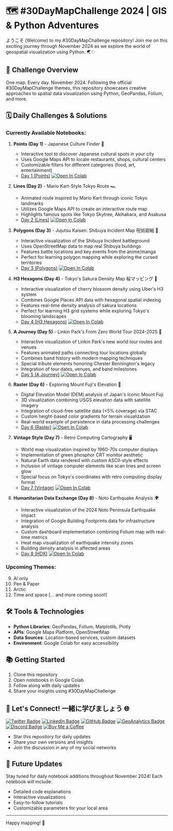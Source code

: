 # 🗺️ #30DayMapChallenge 2024 | GIS & Python Adventures

ようこそ (Welcome) to my #30DayMapChallenge repository! Join me on this exciting journey through November 2024 as we explore the world of geospatial visualization using Python. 🌏✨

## 🎯 Challenge Overview

One map. Every day. November 2024. Following the official #30DayMapChallenge themes, this repository showcases creative approaches to spatial data visualization using Python, GeoPandas, Folium, and more.

## 🗓️ Daily Challenges & Solutions

### Currently Available Notebooks:
1. **Points (Day 1)** - Japanese Culture Finder 🍜
   - Interactive tool to discover Japanese cultural spots in your city
   - Uses Google Maps API to locate restaurants, shops, cultural centers
   - Customizable filters for different categories (food, art, entertainment)
   - [Day 1 (Points)](https://colab.research.google.com/github/oechenique/30DayMapChallenge/blob/main/Notebooks/day1_points.ipynb) 
   [![Open In Colab](https://colab.research.google.com/assets/colab-badge.svg)](https://colab.research.google.com/github/oechenique/30DayMapChallenge/blob/main/Notebooks/day1_points.ipynb)

2. **Lines (Day 2)** - Mario Kart-Style Tokyo Route 🏎️
   - Animated route inspired by Mario Kart through iconic Tokyo landmarks
   - Utilizes Google Maps API to create an interactive route map
   - Highlights famous spots like Tokyo Skytree, Akihabara, and Asakusa
   - [Day 2 (Lines)](https://colab.research.google.com/github/oechenique/30DayMapChallenge/blob/main/Notebooks/day2_lines.ipynb) 
   [![Open In Colab](https://colab.research.google.com/assets/colab-badge.svg)](https://colab.research.google.com/github/oechenique/30DayMapChallenge/blob/main/Notebooks/day2_lines.ipynb)

3. **Polygons (Day 3)** - Jujutsu Kaisen: Shibuya Incident Map 呪術廻戦 🏢
   - Interactive visualization of the Shibuya Incident battleground
   - Uses OpenStreetMap data to map real Shibuya buildings
   - Features battle locations and key events from the anime/manga
   - Perfect for learning polygon mapping while exploring the cursed territories
   - [Day 3 (Polygons)](https://colab.research.google.com/github/oechenique/30DayMapChallenge/blob/main/Notebooks/day3_polygons.ipynb)
   [![Open In Colab](https://colab.research.google.com/assets/colab-badge.svg)](https://colab.research.google.com/github/oechenique/30DayMapChallenge/blob/main/Notebooks/day3_polygons.ipynb)

4. **H3 Hexagons (Day 4)** - Tokyo's Sakura Density Map 桜マッピング 🌸
   - Interactive visualization of cherry blossom density using Uber's H3 system
   - Combines Google Places API data with hexagonal spatial indexing
   - Features real-time density analysis of sakura locations
   - Perfect for learning H3 grid systems while exploring Tokyo's blooming landscapes 
   - [Day 4 (H3 Hexagons)](https://github.com/oechenique/30DayMapChallenge/blob/main/Notebooks/day4_hexagons.ipynb)
   [![Open In Colab](https://colab.research.google.com/assets/colab-badge.svg)](https://colab.research.google.com/github/oechenique/30DayMapChallenge/blob/main/Notebooks/day4_hexagons.ipynb)

5. **A Journey (Day 5)** - Linkin Park's From Zero World Tour 2024-2025 🎸
   - Interactive visualization of Linkin Park's new world tour routes and venues
   - Features animated paths connecting tour locations globally
   - Combines band history with modern mapping techniques
   - Special tribute elements honoring Chester Bennington's legacy
   - Integration of tour dates, venues, and band milestones
   - [Day 5 (A Journey)](https://github.com/oechenique/30DayMapChallenge/blob/main/Notebooks/day5_ajourney.ipynb)
   [![Open In Colab](https://colab.research.google.com/assets/colab-badge.svg)](https://colab.research.google.com/github/oechenique/30DayMapChallenge/blob/main/Notebooks/day5_ajourney.ipynb)

6. **Raster (Day 6)** - Exploring Mount Fuji's Elevation 🗻
   - Digital Elevation Model (DEM) analysis of Japan's iconic Mount Fuji
   - 3D visualization combining USGS elevation data with satellite imagery
   - Integration of cloud-free satellite data (<5% coverage) via STAC
   - Custom height-based color gradients for terrain visualization
   - Real-world example of persistence in data processing challenges
   - [Day 6 (Raster)](https://github.com/oechenique/30DayMapChallenge/blob/main/Notebooks/day6_raster.ipynb)
   [![Open In Colab](https://colab.research.google.com/assets/colab-badge.svg)](https://colab.research.google.com/github/oechenique/30DayMapChallenge/blob/main/Notebooks/day6_raster.ipynb)

7. **Vintage Style (Day 7)** - Retro Computing Cartography 🖥️
   - World map visualization inspired by 1960-70s computer displays
   - Implementation of green phosphor CRT monitor aesthetic
   - Natural Earth data rendered with custom ASCII-style effects
   - Inclusion of vintage computer elements like scan lines and screen glow
   - Special focus on Tokyo's coordinates with retro computing display format
   - [Day 7 (Vintage)](https://github.com/oechenique/30DayMapChallenge/blob/main/Notebooks/day7_vintage.ipynb)
   [![Open In Colab](https://colab.research.google.com/assets/colab-badge.svg)](https://colab.research.google.com/github/oechenique/30DayMapChallenge/blob/main/Notebooks/day7_vintage.ipynb)

8. **Humanitarian Data Exchange (Day 8)** - Noto Earthquake Analysis 🌍
   - Interactive visualization of the 2024 Noto Peninsula Earthquake impact
   - Integration of Google Building Footprints data for infrastructure analysis
   - Custom dashboard implementation combining Folium map with real-time metrics
   - Heat map visualization of earthquake intensity zones
   - Building density analysis in affected areas
   - [Day 8 (HDX)](https://github.com/oechenique/30DayMapChallenge/blob/main/Notebooks/day8_hdx.ipynb)
   [![Open In Colab](https://colab.research.google.com/assets/colab-badge.svg)](https://colab.research.google.com/github/oechenique/30DayMapChallenge/blob/main/Notebooks/day8_hdx.ipynb)

### Upcoming Themes:
9. AI only
10. Pen & Paper
11. Arctic
12. Time and space
[... and more coming soon!]

## 🛠️ Tools & Technologies

- **Python Libraries**: GeoPandas, Folium, Matplotlib, Plotly
- **APIs**: Google Maps Platform, OpenStreetMap
- **Data Sources**: Location-based services, custom datasets
- **Environment**: Google Colab for easy accessibility

## 📚 Getting Started

1. Clone this repository
2. Open notebooks in Google Colab
3. Follow along with daily updates
4. Share your insights using #30DayMapChallenge

## 🤝 Let's Connect! 一緒に学びましょう 🌐

[![Twitter Badge](https://img.shields.io/badge/-@GastonEchenique-1DA1F2?style=flat&logo=x&logoColor=white&link=https://x.com/GastonEchenique)](https://x.com/GastonEchenique)
[![LinkedIn Badge](https://img.shields.io/badge/-Gastón_Echenique-0A66C2?style=flat&logo=Linkedin&logoColor=white&link=https://www.linkedin.com/in/gaston-echenique/)](https://www.linkedin.com/in/gaston-echenique/)
[![GitHub Badge](https://img.shields.io/badge/-oechenique-333?style=flat&logo=github&logoColor=white&link=https://github.com/oechenique)](https://github.com/oechenique)
[![GeoAnalytics Badge](https://img.shields.io/badge/-GeoAnalytics_Site-2ecc71?style=flat&logo=google-earth&logoColor=white&link=https://oechenique.github.io/geoanalytics/)](https://oechenique.github.io/geoanalytics/)
[![Discord Badge](https://img.shields.io/badge/-Gastón|ガストン-5865F2?style=flat&logo=discord&logoColor=white&link=https://discord.com/users/gastonechenique)](https://discord.com/users/gastonechenique)
[![Buy Me a Coffee](https://img.shields.io/badge/Buy%20Me%20a%20Coffee-FFDD00?style=flat&logo=buy-me-a-coffee&logoColor=black)](https://buymeacoffee.com/rhrqmdyaig)

- Star this repository for daily updates
- Share your own versions and insights
- Join the discussion in any of my social networks

## 🌟 Future Updates

Stay tuned for daily notebook additions throughout November 2024! Each notebook will include:
- Detailed code explanations
- Interactive visualizations
- Easy-to-follow tutorials
- Customizable parameters for your local area

---
Happy mapping! 🌸
